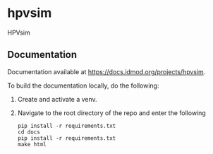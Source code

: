 # hpvsim
HPVsim

## Documentation

Documentation available at https://docs.idmod.org/projects/hpvsim.

To build the documentation locally, do the following:

1. Create and activate a venv.
2. Navigate to the root directory of the repo and enter the following

    ```
    pip install -r requirements.txt
    cd docs
    pip install -r requirements.txt
    make html
    ```
